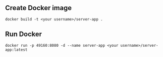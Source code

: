 ## Create Docker image
```
docker build -t <your username>/server-app .
```
## Run Docker
```
docker run -p 49160:8080 -d --name server-app <your username>/server-app:latest
```
